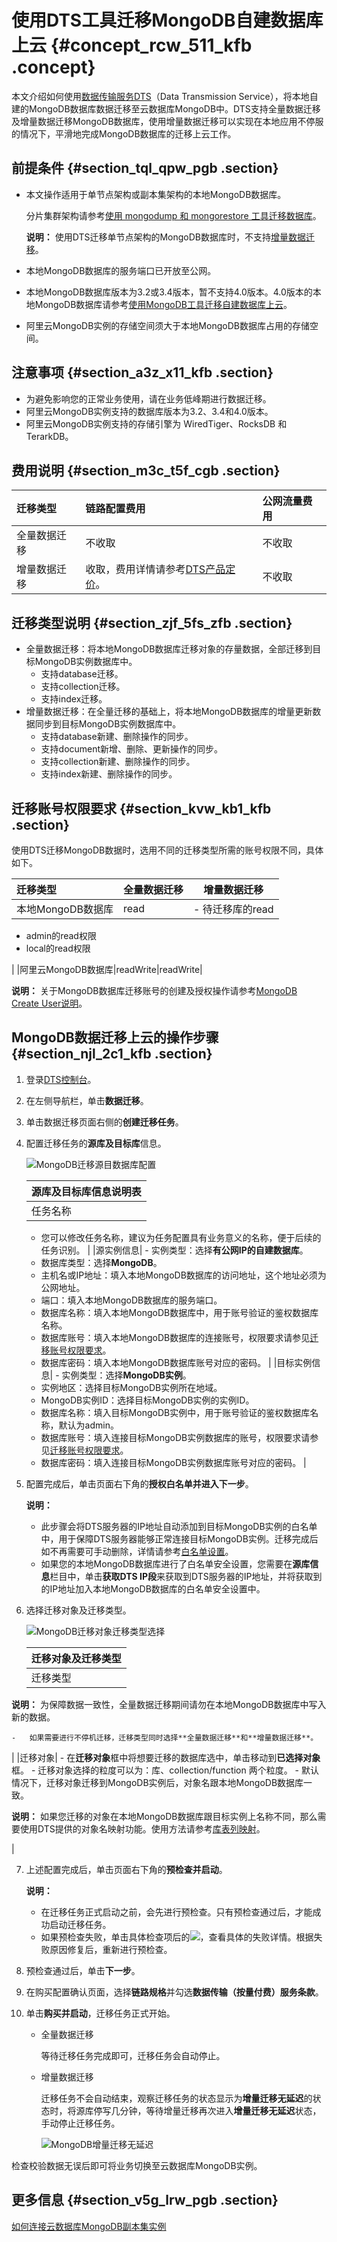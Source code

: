 # 使用DTS工具迁移MongoDB自建数据库上云 {#concept_rcw_511_kfb .concept}

本文介绍如何使用[数据传输服务DTS](https://www.alibabacloud.com/help/zh/doc-detail/26592.htm)（Data Transmission Service），将本地自建的MongoDB数据库数据迁移至云数据库MongoDB中。DTS支持全量数据迁移及增量数据迁移MongoDB数据库，使用增量数据迁移可以实现在本地应用不停服的情况下，平滑地完成MongoDB数据库的迁移上云工作。

## 前提条件 {#section_tql_qpw_pgb .section}

-   本文操作适用于单节点架构或副本集架构的本地MongoDB数据库。

    分片集群架构请参考[使用 mongodump 和 mongorestore 工具迁移数据库](../intl.zh-CN/分片集群快速入门/数据迁移/使用MongoDB工具迁移自建数据库上云.md#)。

    **说明：** 使用DTS迁移单节点架构的MongoDB数据库时，不支持[增量数据迁移](#section_zjf_5fs_zfb)。

-   本地MongoDB数据库的服务端口已开放至公网。
-   本地MongoDB数据库版本为3.2或3.4版本，暂不支持4.0版本。4.0版本的本地MongoDB数据库请参考[使用MongoDB工具迁移自建数据库上云](intl.zh-CN/副本集快速入门/数据迁移/使用MongoDB工具迁移自建数据库上云.md#)。
-   阿里云MongoDB实例的存储空间须大于本地MongoDB数据库占用的存储空间。

## 注意事项 {#section_a3z_x11_kfb .section}

-   为避免影响您的正常业务使用，请在业务低峰期进行数据迁移。
-   阿里云MongoDB实例支持的数据库版本为3.2、3.4和4.0版本。
-   阿里云MongoDB实例支持的存储引擎为 WiredTiger、RocksDB 和 TerarkDB。

## 费用说明 {#section_m3c_t5f_cgb .section}

|迁移类型|链路配置费用|公网流量费用|
|:---|:-----|:-----|
|全量数据迁移|不收取|不收取|
|增量数据迁移|收取，费用详情请参考[DTS产品定价](https://www.alibabacloud.com/product/data-transmission-service/pricing)。|不收取|

## 迁移类型说明 {#section_zjf_5fs_zfb .section}

-   全量数据迁移：将本地MongoDB数据库迁移对象的存量数据，全部迁移到目标MongoDB实例数据库中。
    -   支持database迁移。
    -   支持collection迁移。
    -   支持index迁移。
-   增量数据迁移：在全量迁移的基础上，将本地MongoDB数据库的增量更新数据同步到目标MongoDB实例数据库中。
    -   支持database新建、删除操作的同步。
    -   支持document新增、删除、更新操作的同步。
    -   支持collection新建、删除操作的同步。
    -   支持index新建、删除操作的同步。

## 迁移账号权限要求 {#section_kvw_kb1_kfb .section}

使用DTS迁移MongoDB数据时，选用不同的迁移类型所需的账号权限不同，具体如下。

|迁移类型|全量数据迁移|增量数据迁移|
|:---|:-----|------|
|本地MongoDB数据库|read| -   待迁移库的read
-   admin的read权限
-   local的read权限

 |
|阿里云MongoDB数据库|readWrite|readWrite|

**说明：** 关于MongoDB数据库迁移账号的创建及授权操作请参考[MongoDB Create User说明](https://docs.mongodb.com/manual/reference/method/db.createUser/)。

## MongoDB数据迁移上云的操作步骤 {#section_njl_2c1_kfb .section}

1.  登录[DTS控制台](https://dts-intl.console.aliyun.com/)。
2.  在左侧导航栏，单击**数据迁移**。
3.  单击数据迁移页面右侧的**创建迁移任务**。
4.  配置迁移任务的**源库及目标库**信息。

    ![MongoDB迁移源目数据库配置](http://static-aliyun-doc.oss-cn-hangzhou.aliyuncs.com/assets/img/6682/154891400434129_zh-CN.png)

    |源库及目标库信息说明表|
    |:----------|
    |任务名称|     -   DTS为每个任务自动生成一个任务名称，任务名称没有唯一性要求。
    -   您可以修改任务名称，建议为任务配置具有业务意义的名称，便于后续的任务识别。
 |
    |源实例信息|     -   实例类型：选择**有公网IP的自建数据库**。
    -   数据库类型：选择**MongoDB**。
    -   主机名或IP地址：填入本地MongoDB数据库的访问地址，这个地址必须为公网地址。
    -   端口：填入本地MongoDB数据库的服务端口。
    -   数据库名称：填入本地MongoDB数据库中，用于账号验证的鉴权数据库名称。
    -   数据库账号：填入本地MongoDB数据库的连接账号，权限要求请参见[迁移账号权限要求](#section_kvw_kb1_kfb)。
    -   数据库密码：填入本地MongoDB数据库账号对应的密码。
 |
    |目标实例信息|     -   实例类型：选择**MongoDB实例**。
    -   实例地区：选择目标MongoDB实例所在地域。
    -   MongoDB实例ID：选择目标MongoDB实例的实例ID。
    -   数据库名称：填入目标MongoDB实例中，用于账号验证的鉴权数据库名称，默认为admin。
    -   数据库账号：填入连接目标MongoDB实例数据库的账号，权限要求请参见[迁移账号权限要求](#section_kvw_kb1_kfb)。
    -   数据库密码：填入连接目标MongoDB实例数据库账号对应的密码。
 |

5.  配置完成后，单击页面右下角的**授权白名单并进入下一步**。

    **说明：** 

    -   此步骤会将DTS服务器的IP地址自动添加到目标MongoDB实例的白名单中，用于保障DTS服务器能够正常连接目标MongoDB实例。迁移完成后如不再需要可手动删除，详情请参考[白名单设置](intl.zh-CN/副本集快速入门/设置白名单.md#)。
    -   如果您的本地MongoDB数据库进行了白名单安全设置，您需要在**源库信息**栏目中，单击**获取DTS IP段**来获取到DTS服务器的IP地址，并将获取到的IP地址加入本地MongoDB数据库的白名单安全设置中。
6.  选择迁移对象及迁移类型。

    ![MongoDB迁移对象迁移类型选择](http://static-aliyun-doc.oss-cn-hangzhou.aliyuncs.com/assets/img/6682/154891400438327_zh-CN.png)

    |迁移对象及迁移类型|
    |:--------|
    |迁移类型|     -   如果只需要进行全量迁移，那么迁移类型选择**全量数据迁移**。

**说明：** 为保障数据一致性，全量数据迁移期间请勿在本地MongoDB数据库中写入新的数据。

    -   如果需要进行不停机迁移，迁移类型同时选择**全量数据迁移**和**增量数据迁移**。
 |
    |迁移对象|     -   在**迁移对象**框中将想要迁移的数据库选中，单击移动到**已选择对象**框。
    -   迁移对象选择的粒度可以为：库、collection/function 两个粒度。
    -   默认情况下，迁移对象迁移到MongoDB实例后，对象名跟本地MongoDB数据库一致。

**说明：** 如果您迁移的对象在本地MongoDB数据库跟目标实例上名称不同，那么需要使用DTS提供的对象名映射功能。使用方法请参考[库表列映射](https://www.alibabacloud.com/help/zh/doc-detail/26628.htm)。

 |

7.  上述配置完成后，单击页面右下角的**预检查并启动**。

    **说明：** 

    -   在迁移任务正式启动之前，会先进行预检查。只有预检查通过后，才能成功启动迁移任务。
    -   如果预检查失败，单击具体检查项后的![](https://dts.console.aliyun.com/styles/images/info.png)，查看具体的失败详情。根据失败原因修复后，重新进行预检查。
8.  预检查通过后，单击**下一步**。
9.  在购买配置确认页面，选择**链路规格**并勾选**数据传输（按量付费）服务条款**。
10. 单击**购买并启动**，迁移任务正式开始。
    -   全量数据迁移

        等待迁移任务完成即可，迁移任务会自动停止。

    -   增量数据迁移

        迁移任务不会自动结束，观察迁移任务的状态显示为**增量迁移无延迟**的状态时，将源库停写几分钟，等待增量迁移再次进入**增量迁移无延迟**状态，手动停止迁移任务。

        ![MongoDB增量迁移无延迟](http://static-aliyun-doc.oss-cn-hangzhou.aliyuncs.com/assets/img/75938/154891400433674_zh-CN.png)


检查校验数据无误后即可将业务切换至云数据库MongoDB实例。

## 更多信息 {#section_v5g_lrw_pgb .section}

[如何连接云数据库MongoDB副本集实例](intl.zh-CN/副本集快速入门/连接实例/副本集实例连接说明.md#)

